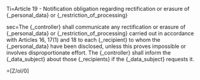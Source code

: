 Ti=Article 19 - Notification obligation regarding rectification or erasure of {_personal_data} or {_restriction_of_processing}

sec=The {_controller} shall communicate any rectification or erasure of {_personal_data} or {_restriction_of_processing} carried out in accordance with Articles 16, 17(1) and 18 to each {_recipient} to whom the {_personal_data} have been disclosed, unless this proves impossible or involves disproportionate effort. The {_controller} shall inform the {_data_subject} about those {_recipients} if the {_data_subject} requests it.

=[Z/ol/0]
